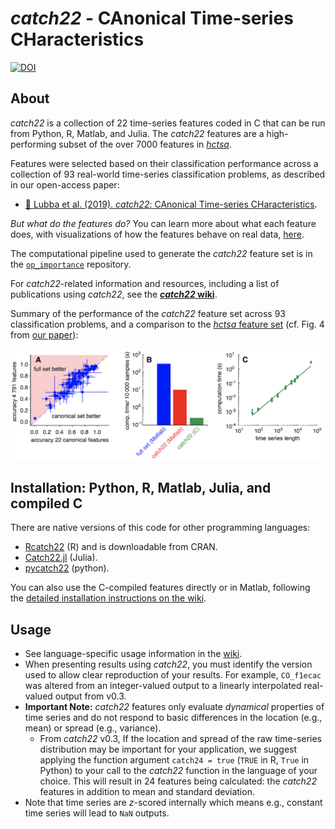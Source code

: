# _catch22_ - CAnonical Time-series CHaracteristics

[![DOI](https://zenodo.org/badge/146194807.svg)](https://zenodo.org/badge/latestdoi/146194807)

## About

_catch22_ is a collection of 22 time-series features coded in C that can be run from Python, R, Matlab, and Julia.
The _catch22_ features are a high-performing subset of the over 7000 features in [_hctsa_](https://github.com/benfulcher/hctsa).

Features were selected based on their classification performance across a collection of 93 real-world time-series classification problems, as described in our open-access paper:
- [&#x1F4D7; Lubba et al. (2019). _catch22_: CAnonical Time-series CHaracteristics](https://doi.org/10.1007/s10618-019-00647-x).

_But what do the features do?_
You can learn more about what each feature does, with visualizations of how the features behave on real data, [here](https://feature-based-time-series-analys.gitbook.io/catch22-features/).

The computational pipeline used to generate the _catch22_ feature set is in the [`op_importance`](https://github.com/chlubba/op_importance) repository.

For _catch22_-related information and resources, including a list of publications using _catch22_, see the [___catch22_ wiki__](https://github.com/DynamicsAndNeuralSystems/catch22/wiki).

Summary of the performance of the _catch22_ feature set across 93 classification problems, and a comparison to the [_hctsa_ feature set](https://github.com/benfulcher/hctsa) (cf. Fig. 4 from [our paper](https://doi.org/10.1007/s10618-019-00647-x)):

![](img/PerformanceComparisonFig4.png)

## Installation: Python, R, Matlab, Julia, and compiled C

There are native versions of this code for other programming languages:

- [Rcatch22](https://github.com/hendersontrent/Rcatch22) (R) and is downloadable from CRAN.
- [Catch22.jl](https://github.com/brendanjohnharris/Catch22.jl) (Julia).
- [pycatch22](https://github.com/DynamicsAndNeuralSystems/pycatch22) (python).

You can also use the C-compiled features directly or in Matlab, following the [detailed installation instructions on the wiki](https://github.com/DynamicsAndNeuralSystems/catch22/wiki/Installation-and-Testing).

## Usage

- See language-specific usage information in the [wiki](https://github.com/DynamicsAndNeuralSystems/catch22/wiki/Installation-and-Testing).
- When presenting results using _catch22_, you must identify the version used to allow clear reproduction of your results. For example, `CO_f1ecac` was altered from an integer-valued output to a linearly interpolated real-valued output from v0.3.
- __Important Note:__ _catch22_ features only evaluate _dynamical_ properties of time series and do not respond to basic differences in the location (e.g., mean) or spread (e.g., variance).
  - From _catch22_ v0.3, If the location and spread of the raw time-series distribution may be important for your application, we suggest applying the function argument `catch24 = true` (`TRUE` in R, `True` in Python) to your call to the _catch22_ function in the language of your choice. This will result in 24 features being calculated: the _catch22_ features in addition to mean and standard deviation.
- Note that time series are _z_-scored internally which means e.g., constant time series will lead to `NaN` outputs.
